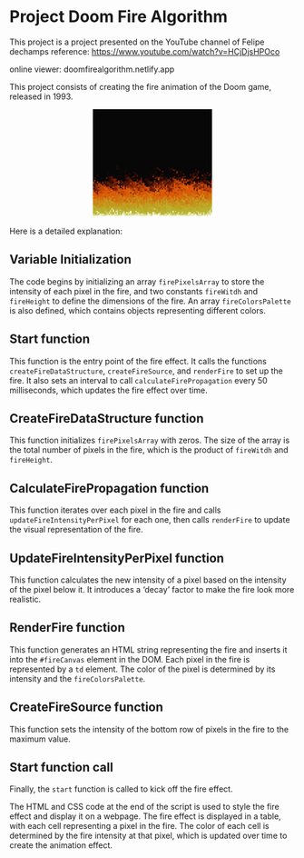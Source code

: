 # Project Doom Fire Algorithm
This project is a project presented on the YouTube channel of Felipe dechamps reference: https://www.youtube.com/watch?v=HCjDjsHPOco

online viewer: doomfirealgorithm.netlify.app

This project consists of creating the fire animation of the Doom game, released in 1993.

<div align="center">
  <img src="https://github.com/LuccasHenrique13/Doom-fireAlgorithm/blob/main/DoomFire.gif">
</div>


Here is a detailed explanation:

## Variable Initialization

The code begins by initializing an array  `firePixelsArray`  to store the intensity of each pixel in the fire, and two constants  `fireWitdh`  and  `fireHeight`  to define the dimensions of the fire. An array  `fireColorsPalette`  is also defined, which contains objects representing different colors.

## **Start function**

This function is the entry point of the fire effect. It calls the functions  `createFireDataStructure`,  `createFireSource`, and  `renderFire`  to set up the fire. It also sets an interval to call  `calculateFirePropagation`  every 50 milliseconds, which updates the fire effect over time.

## **CreateFireDataStructure function**

 This function initializes  `firePixelsArray`  with zeros. The size of the array is the total number of pixels in the fire, which is the product of  `fireWitdh`  and  `fireHeight`.

## **CalculateFirePropagation function**

 This function iterates over each pixel in the fire and calls  `updateFireIntensityPerPixel`  for each one, then calls  `renderFire`  to update the visual representation of the fire.

## **UpdateFireIntensityPerPixel function**

 This function calculates the new intensity of a pixel based on the intensity of the pixel below it. It introduces a ‘decay’ factor to make the fire look more realistic.

## **RenderFire function**

This function generates an HTML string representing the fire and inserts it into the  `#fireCanvas`  element in the DOM. Each pixel in the fire is represented by a  `td`  element. The color of the pixel is determined by its intensity and the  `fireColorsPalette`.

## **CreateFireSource function**

 This function sets the intensity of the bottom row of pixels in the fire to the maximum value.

## **Start function call**

 Finally, the  `start`  function is called to kick off the fire effect.

The HTML and CSS code at the end of the script is used to style the fire effect and display it on a webpage. The fire effect is displayed in a table, with each cell representing a pixel in the fire. The color of each cell is determined by the fire intensity at that pixel, which is updated over time to create the animation effect.

